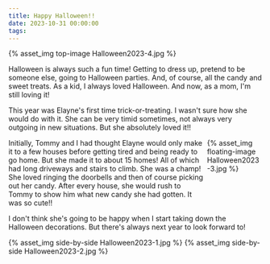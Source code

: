 ```yaml
---
title: Happy Halloween!!
date: 2023-10-31 00:00:00
tags:
---
```


{% asset_img top-image Halloween2023-4.jpg %}
<div class="post-body">
Halloween is always such a fun time! Getting to dress up, pretend to be someone else, going to Halloween parties. And, of course, all the candy and sweet treats. As a kid, I always loved Halloween. And now, as a mom, I'm still loving it! 

<br>
<!--more-->

This year was Elayne's first time trick-or-treating. I wasn't sure how she would do with it. She can be very timid sometimes, not always very outgoing in new situations. But she absolutely loved it!! 

<div style="display:flex;">
Initially, Tommy and I had thought Elayne would only make it to a few houses before getting tired and being ready to go home. But she made it to about 15 homes! All of which had long driveways and stairs to climb. She was a champ! She loved ringing the doorbells and then of course picking out her candy. After every house, she would rush to Tommy to show him what new candy she had gotten. It was so cute!! 
<div>
    {% asset_img floating-image Halloween2023-3.jpg %}
</div>
</div>

I don't think she's going to be happy when I start taking down the Halloween decorations. But there's always next year to look forward to! 
<div style="display:flex;">
    {% asset_img side-by-side Halloween2023-1.jpg %}
    {% asset_img side-by-side Halloween2023-2.jpg %}
</div>

<br>
</div>

<br>

